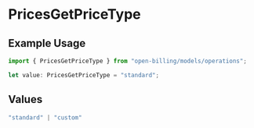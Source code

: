 # PricesGetPriceType

## Example Usage

```typescript
import { PricesGetPriceType } from "open-billing/models/operations";

let value: PricesGetPriceType = "standard";
```

## Values

```typescript
"standard" | "custom"
```